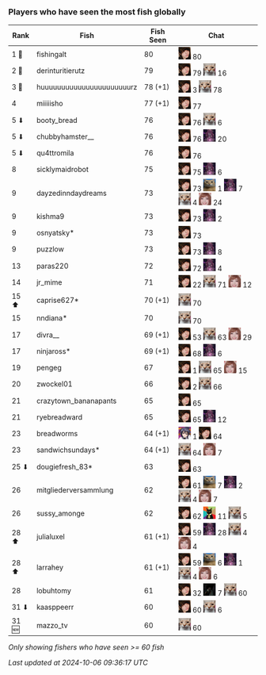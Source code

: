 ### Players who have seen the most fish globally
| Rank | Fish | Fish Seen | Chat |
|------|--------|-----------|-------|
| 1 🥇  | fishingalt  | 80 | ![breadworms](https://raw.githubusercontent.com/blableblup/gofish/main/images/players/breadworms.png) 80 |
| 2 🥈  | derinturitierutz  | 79 | ![breadworms](https://raw.githubusercontent.com/blableblup/gofish/main/images/players/breadworms.png) 79  ![psp1g](https://raw.githubusercontent.com/blableblup/gofish/main/images/players/psp1g.png) 16 |
| 3 🥉  | huuuuuuuuuuuuuuuuuuuuuurz  | 78 (+1) | ![breadworms](https://raw.githubusercontent.com/blableblup/gofish/main/images/players/breadworms.png) 3  ![psp1g](https://raw.githubusercontent.com/blableblup/gofish/main/images/players/psp1g.png) 78 |
| 4  | miiiiisho  | 77 (+1) | ![breadworms](https://raw.githubusercontent.com/blableblup/gofish/main/images/players/breadworms.png) 77 |
| 5 ⬇ | booty_bread  | 76 | ![breadworms](https://raw.githubusercontent.com/blableblup/gofish/main/images/players/breadworms.png) 76  ![psp1g](https://raw.githubusercontent.com/blableblup/gofish/main/images/players/psp1g.png) 6 |
| 5 ⬇ | chubbyhamster__  | 76 | ![breadworms](https://raw.githubusercontent.com/blableblup/gofish/main/images/players/breadworms.png) 76  ![julialuxel](https://raw.githubusercontent.com/blableblup/gofish/main/images/players/julialuxel.png) 20 |
| 5 ⬇ | qu4ttromila  | 76 | ![breadworms](https://raw.githubusercontent.com/blableblup/gofish/main/images/players/breadworms.png) 76 |
| 8  | sicklymaidrobot  | 75 | ![breadworms](https://raw.githubusercontent.com/blableblup/gofish/main/images/players/breadworms.png) 75  ![julialuxel](https://raw.githubusercontent.com/blableblup/gofish/main/images/players/julialuxel.png) 6 |
| 9  | dayzedinndaydreams  | 73 | ![breadworms](https://raw.githubusercontent.com/blableblup/gofish/main/images/players/breadworms.png) 73  ![d_egree](https://raw.githubusercontent.com/blableblup/gofish/main/images/players/d_egree.png) 1  ![julialuxel](https://raw.githubusercontent.com/blableblup/gofish/main/images/players/julialuxel.png) 7  ![psp1g](https://raw.githubusercontent.com/blableblup/gofish/main/images/players/psp1g.png) 4  ![vaiastol](https://raw.githubusercontent.com/blableblup/gofish/main/images/players/vaiastol.png) 24 |
| 9  | kishma9  | 73 | ![breadworms](https://raw.githubusercontent.com/blableblup/gofish/main/images/players/breadworms.png) 73  ![julialuxel](https://raw.githubusercontent.com/blableblup/gofish/main/images/players/julialuxel.png) 2 |
| 9  | osnyatsky*  | 73 | ![breadworms](https://raw.githubusercontent.com/blableblup/gofish/main/images/players/breadworms.png) 73 |
| 9  | puzzlow  | 73 | ![breadworms](https://raw.githubusercontent.com/blableblup/gofish/main/images/players/breadworms.png) 73  ![julialuxel](https://raw.githubusercontent.com/blableblup/gofish/main/images/players/julialuxel.png) 8 |
| 13  | paras220  | 72 | ![breadworms](https://raw.githubusercontent.com/blableblup/gofish/main/images/players/breadworms.png) 72  ![julialuxel](https://raw.githubusercontent.com/blableblup/gofish/main/images/players/julialuxel.png) 4 |
| 14  | jr_mime  | 71 | ![breadworms](https://raw.githubusercontent.com/blableblup/gofish/main/images/players/breadworms.png) 22  ![psp1g](https://raw.githubusercontent.com/blableblup/gofish/main/images/players/psp1g.png) 71  ![vaiastol](https://raw.githubusercontent.com/blableblup/gofish/main/images/players/vaiastol.png) 12 |
| 15 ⬆ | caprise627*  | 70 (+1) | ![psp1g](https://raw.githubusercontent.com/blableblup/gofish/main/images/players/psp1g.png) 70 |
| 15  | nndiana*  | 70 | ![psp1g](https://raw.githubusercontent.com/blableblup/gofish/main/images/players/psp1g.png) 70 |
| 17  | divra__  | 69 (+1) | ![breadworms](https://raw.githubusercontent.com/blableblup/gofish/main/images/players/breadworms.png) 53  ![psp1g](https://raw.githubusercontent.com/blableblup/gofish/main/images/players/psp1g.png) 63  ![vaiastol](https://raw.githubusercontent.com/blableblup/gofish/main/images/players/vaiastol.png) 29 |
| 17  | ninjaross*  | 69 (+1) | ![breadworms](https://raw.githubusercontent.com/blableblup/gofish/main/images/players/breadworms.png) 68  ![julialuxel](https://raw.githubusercontent.com/blableblup/gofish/main/images/players/julialuxel.png) 6 |
| 19  | pengeg  | 67 | ![breadworms](https://raw.githubusercontent.com/blableblup/gofish/main/images/players/breadworms.png) 1  ![psp1g](https://raw.githubusercontent.com/blableblup/gofish/main/images/players/psp1g.png) 65  ![vaiastol](https://raw.githubusercontent.com/blableblup/gofish/main/images/players/vaiastol.png) 15 |
| 20  | zwockel01  | 66 | ![breadworms](https://raw.githubusercontent.com/blableblup/gofish/main/images/players/breadworms.png) 2  ![psp1g](https://raw.githubusercontent.com/blableblup/gofish/main/images/players/psp1g.png) 66 |
| 21  | crazytown_bananapants  | 65 | ![breadworms](https://raw.githubusercontent.com/blableblup/gofish/main/images/players/breadworms.png) 65 |
| 21  | ryebreadward  | 65 | ![breadworms](https://raw.githubusercontent.com/blableblup/gofish/main/images/players/breadworms.png) 65  ![julialuxel](https://raw.githubusercontent.com/blableblup/gofish/main/images/players/julialuxel.png) 12 |
| 23  | breadworms  | 64 (+1) | ![ajspyman](https://raw.githubusercontent.com/blableblup/gofish/main/images/players/ajspyman.png) 1  ![breadworms](https://raw.githubusercontent.com/blableblup/gofish/main/images/players/breadworms.png) 64 |
| 23  | sandwichsundays*  | 64 (+1) | ![psp1g](https://raw.githubusercontent.com/blableblup/gofish/main/images/players/psp1g.png) 64  ![vaiastol](https://raw.githubusercontent.com/blableblup/gofish/main/images/players/vaiastol.png) 7 |
| 25 ⬇ | dougiefresh_83*  | 63 | ![breadworms](https://raw.githubusercontent.com/blableblup/gofish/main/images/players/breadworms.png) 63 |
| 26  | mitgliederversammlung  | 62 | ![breadworms](https://raw.githubusercontent.com/blableblup/gofish/main/images/players/breadworms.png) 61  ![d_egree](https://raw.githubusercontent.com/blableblup/gofish/main/images/players/d_egree.png) 7  ![julialuxel](https://raw.githubusercontent.com/blableblup/gofish/main/images/players/julialuxel.png) 2  ![psp1g](https://raw.githubusercontent.com/blableblup/gofish/main/images/players/psp1g.png) 4  ![vaiastol](https://raw.githubusercontent.com/blableblup/gofish/main/images/players/vaiastol.png) 7 |
| 26  | sussy_amonge  | 62 | ![breadworms](https://raw.githubusercontent.com/blableblup/gofish/main/images/players/breadworms.png) 62  ![omie](https://raw.githubusercontent.com/blableblup/gofish/main/images/players/omie.png) 11  ![psp1g](https://raw.githubusercontent.com/blableblup/gofish/main/images/players/psp1g.png) 5 |
| 28 ⬆ | julialuxel  | 61 (+1) | ![breadworms](https://raw.githubusercontent.com/blableblup/gofish/main/images/players/breadworms.png) 59  ![julialuxel](https://raw.githubusercontent.com/blableblup/gofish/main/images/players/julialuxel.png) 28  ![psp1g](https://raw.githubusercontent.com/blableblup/gofish/main/images/players/psp1g.png) 4  ![vaiastol](https://raw.githubusercontent.com/blableblup/gofish/main/images/players/vaiastol.png) 4 |
| 28 ⬆ | larrahey  | 61 (+1) | ![breadworms](https://raw.githubusercontent.com/blableblup/gofish/main/images/players/breadworms.png) 59  ![d_egree](https://raw.githubusercontent.com/blableblup/gofish/main/images/players/d_egree.png) 6  ![julialuxel](https://raw.githubusercontent.com/blableblup/gofish/main/images/players/julialuxel.png) 1  ![psp1g](https://raw.githubusercontent.com/blableblup/gofish/main/images/players/psp1g.png) 4  ![vaiastol](https://raw.githubusercontent.com/blableblup/gofish/main/images/players/vaiastol.png) 6 |
| 28  | lobuhtomy  | 61 | ![breadworms](https://raw.githubusercontent.com/blableblup/gofish/main/images/players/breadworms.png) 32  ![ovrht](https://raw.githubusercontent.com/blableblup/gofish/main/images/players/ovrht.png) 7  ![psp1g](https://raw.githubusercontent.com/blableblup/gofish/main/images/players/psp1g.png) 60 |
| 31 ⬇ | kaasppeerr  | 60 | ![breadworms](https://raw.githubusercontent.com/blableblup/gofish/main/images/players/breadworms.png) 60  ![psp1g](https://raw.githubusercontent.com/blableblup/gofish/main/images/players/psp1g.png) 6 |
| 31 🆕 | mazzo_tv  | 60 | ![psp1g](https://raw.githubusercontent.com/blableblup/gofish/main/images/players/psp1g.png) 60 |

_Only showing fishers who have seen >= 60 fish_

_Last updated at 2024-10-06 09:36:17 UTC_